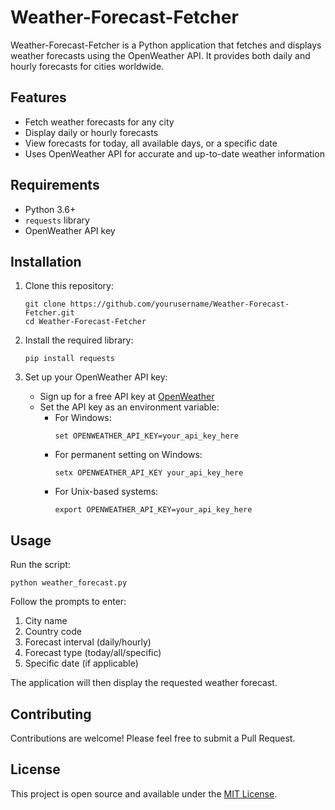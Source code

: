 # Weather-Forecast-Fetcher

Weather-Forecast-Fetcher is a Python application that fetches and displays weather forecasts using the OpenWeather API. It provides both daily and hourly forecasts for cities worldwide.

## Features

- Fetch weather forecasts for any city
- Display daily or hourly forecasts
- View forecasts for today, all available days, or a specific date
- Uses OpenWeather API for accurate and up-to-date weather information

## Requirements

- Python 3.6+
- `requests` library
- OpenWeather API key

## Installation

1. Clone this repository:
   ```
   git clone https://github.com/yourusername/Weather-Forecast-Fetcher.git
   cd Weather-Forecast-Fetcher
   ```

2. Install the required library:
   ```
   pip install requests
   ```

3. Set up your OpenWeather API key:
   - Sign up for a free API key at [OpenWeather](https://openweathermap.org/api)
   - Set the API key as an environment variable:
     - For Windows:
       ```
       set OPENWEATHER_API_KEY=your_api_key_here
       ```
     - For permanent setting on Windows:
       ```
       setx OPENWEATHER_API_KEY your_api_key_here
       ```
     - For Unix-based systems:
       ```
       export OPENWEATHER_API_KEY=your_api_key_here
       ```

## Usage

Run the script:

```
python weather_forecast.py
```

Follow the prompts to enter:
1. City name
2. Country code
3. Forecast interval (daily/hourly)
4. Forecast type (today/all/specific)
5. Specific date (if applicable)

The application will then display the requested weather forecast.

## Contributing

Contributions are welcome! Please feel free to submit a Pull Request.

## License

This project is open source and available under the [MIT License](LICENSE).
